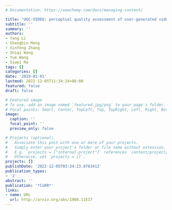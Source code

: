 ```yaml
---
# Documentation: https://wowchemy.com/docs/managing-content/

title: 'UGC-VIDEO: perceptual quality assessment of user-generated videos'
subtitle: ''
summary: ''
authors:
- Yang Li
- Shengbin Meng
- Xinfeng Zhang
- Shiqi Wang
- Yue Wang
- Siwei Ma
tags: []
categories: []
date: '2019-01-01'
lastmod: 2022-12-05T11:34:24+08:00
featured: false
draft: false

# Featured image
# To use, add an image named `featured.jpg/png` to your page's folder.
# Focal points: Smart, Center, TopLeft, Top, TopRight, Left, Right, BottomLeft, Bottom, BottomRight.
image:
  caption: ''
  focal_point: ''
  preview_only: false

# Projects (optional).
#   Associate this post with one or more of your projects.
#   Simply enter your project's folder or file name without extension.
#   E.g. `projects = ["internal-project"]` references `content/project/deep-learning/index.md`.
#   Otherwise, set `projects = []`.
projects: []
publishDate: '2022-12-05T03:34:23.876341Z'
publication_types:
- '2'
abstract: ''
publication: '*CoRR*'
links:
- name: URL
  url: http://arxiv.org/abs/1908.11517
---
```

